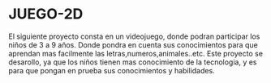 # JUEGO-2D

El siguiente proyecto consta en un videojuego, donde podran participar los niños de 3 a 9 años. Donde pondra en cuenta sus conocimientos para que aprendan mas facilmente las letras,numeros,animales..etc.
Este proyecto se desarollo, ya que los niños tienen mas conocimiento de la tecnologia, y es para que pongan en prueba sus conocimientos y habilidades.
